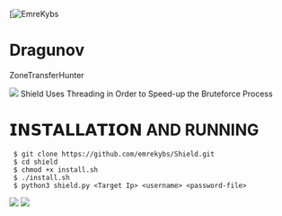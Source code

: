 [![EmreKybs](https://img.shields.io/badge/MadeBy-EmreKybs-blue)
# Dragunov
ZoneTransferHunter

<img src="https://github.com/emrekybs/Dragunov/blob/main/1.jpg">
Shield Uses Threading in Order to Speed-up the Bruteforce Process

# 𝗜𝗡𝗦𝗧𝗔𝗟𝗟𝗔𝗧𝗜𝗢𝗡 AND RUNNING

     $ git clone https://github.com/emrekybs/Shield.git
     $ cd shield
     $ chmod +x install.sh
     $ ./install.sh
     $ python3 shield.py <Target Ip> <username> <password-file>
<img src="https://github.com/emrekybs/Dragunov/blob/main/2.png">
<img src="https://github.com/emrekybs/Dragunov/blob/main/3.png">


